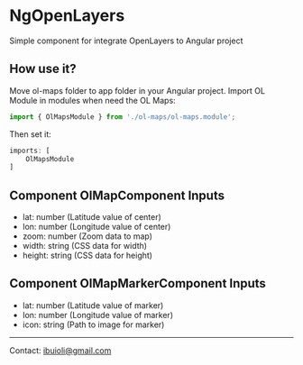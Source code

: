 # NgOpenLayers

Simple component for integrate OpenLayers to Angular project

## How use it?

Move ol-maps folder to app folder in your Angular project. Import OL Module in modules when need the OL Maps:

```typescript
import { OlMapsModule } from './ol-maps/ol-maps.module';
```

Then set it:

```typescript
imports: [
    OlMapsModule
]
```

## Component OlMapComponent Inputs

* lat: number (Latitude value of center)
* lon: number (Longitude value of center)
* zoom: number (Zoom data to map)
* width: string (CSS data for width)
* height: string (CSS data for height)

## Component OlMapMarkerComponent Inputs

* lat: number (Latitude value of marker)
* lon: number (Longitude value of marker)
* icon: string (Path to image for marker)

---
Contact: ibuioli@gmail.com
